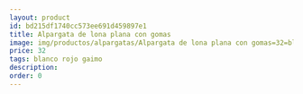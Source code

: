```yaml
---
layout: product
id: bd215df1740cc573ee691d459897e1
title: Alpargata de lona plana con gomas
image: img/productos/alpargatas/Alpargata de lona plana con gomas=32=blanco rojo gaimo.webp
price: 32
tags: blanco rojo gaimo
description: 
order: 0
---
```


